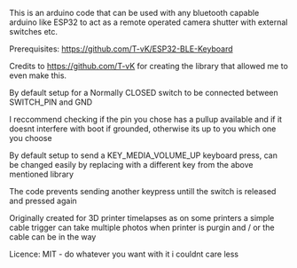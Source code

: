 This is an arduino code that can be used with any bluetooth capable arduino like ESP32 to act as a remote operated camera shutter with external switches etc.

Prerequisites: https://github.com/T-vK/ESP32-BLE-Keyboard

Credits to https://github.com/T-vK for creating the library that allowed me to even make this.

By default setup for a Normally CLOSED switch to be connected between SWITCH_PIN and GND

I reccommend checking if the pin you chose has a pullup available and if it doesnt interfere with boot if grounded, otherwise its up to you which one you choose

By default setup to send a KEY_MEDIA_VOLUME_UP keyboard press, can be changed easily by replacing with a different key from the above mentioned library

The code prevents sending another keypress untill the switch is released and pressed again

Originally created for 3D printer timelapses as on some printers a simple cable trigger can take multiple photos when printer is purgin and / or the cable can be in the way

Licence: MIT - do whatever you want with it i couldnt care less
